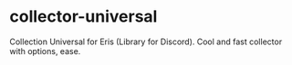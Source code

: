 # collector-universal
Collection Universal for Eris (Library for Discord). Cool and fast collector with options, ease.
